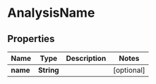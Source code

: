 
# AnalysisName

## Properties
Name | Type | Description | Notes
------------ | ------------- | ------------- | -------------
**name** | **String** |  |  [optional]



